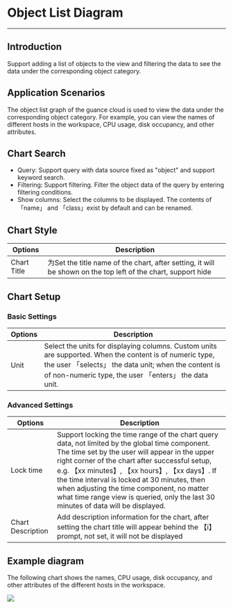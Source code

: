 # Object List Diagram
---

## Introduction

Support adding a list of objects to the view and filtering the data to see the data under the corresponding object category.

## Application Scenarios

The object list graph of the guance cloud is used to view the data under the corresponding object category. For example, you can view the names of different hosts in the workspace, CPU usage, disk occupancy, and other attributes.

## Chart Search

- Query: Support query with data source fixed as "object" and support keyword search.
- Filtering: Support filtering. Filter the object data of the query by entering filtering conditions.
- Show columns: Select the columns to be displayed. The contents of 「name」 and 「class」exist by default and can be renamed.
## Chart Style
| Options | Description |
| --- | --- |
| Chart Title | 为Set the title name of the chart, after setting, it will be shown on the top left of the chart, support hide |

## Chart Setup
### Basic Settings
| Options | Description |
| --- | --- |
| Unit | Select the units for displaying columns. Custom units are supported. When the content is of numeric type, the user 「selects」 the data unit; when the content is of non-numeric type, the user 「enters」 the data unit. |

### Advanced Settings
| Options | Description |
| --- | --- |
| Lock time | Support locking the time range of the chart query data, not limited by the global time component. The time set by the user will appear in the upper right corner of the chart after successful setup, e.g. 【xx minutes】, 【xx hours】, 【xx days】. If the time interval is locked at 30 minutes, then when adjusting the time component, no matter what time range view is queried, only the last 30 minutes of data will be displayed. |
| Chart Description | Add description information for the chart, after setting the chart title will appear behind the 【i】 prompt, not set, it will not be displayed |

## Example diagram

The following chart shows the names, CPU usage, disk occupancy, and other attributes of the different hosts in the workspace.

![](../img/object.png)


